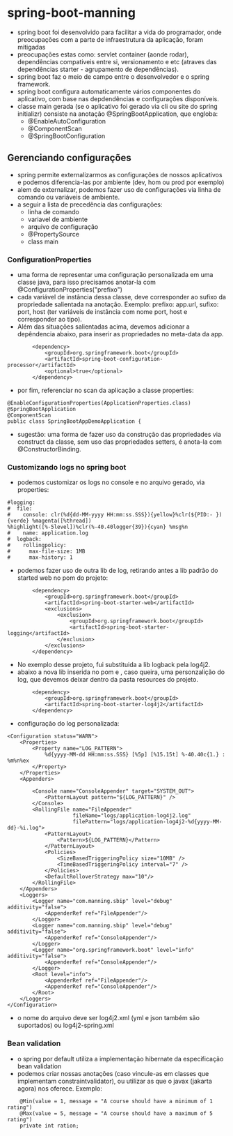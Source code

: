 # spring-boot-manning
- spring boot foi desenvolvido para facilitar a vida do programador, onde preocupações com a parte de infraestrutura da aplicação, foram mitigadas
- preocupações estas como: servlet container (aonde rodar), dependências compativeis entre si, versionamento e etc (atraves das dependências starter - agrupamento de dependências).
- spring boot faz o meio de campo entre o desenvolvedor e o spring framework.
- spring boot configura automaticamente vários componentes do aplicativo, com base nas depdendências e configurações disponíveis.
- classe main gerada (se o aplicativo foi gerado via cli ou site do spring initializr) consiste na anotação @SpringBootApplication, que engloba:
  - @EnableAutoConfiguration
  - @ComponentScan 
  - @SpringBootConfiguration 

## Gerenciando configurações
- spring permite externalizarmos as configurações de nossos aplicativos e podemos diferencia-las por ambiente (dev, hom ou prod por exemplo)
- alem de externalizar, podemos fazer uso de configurações via linha de comando ou variáveis de ambiente.
- a seguir a lista de precedência das configurações:
  - linha de comando
  - variavel de ambiente
  - arquivo de configuração
  - @PropertySource
  - class main   

### ConfigurationProperties
- uma forma de representar uma configuração personalizada em uma classe java, para isso precisamos anotar-la com @ConfigurationProperties("prefixo")
- cada variável de instância dessa classe, deve corresponder ao sufixo da propriedade salientada na anotação. Exemplo: prefixo: app.url, sufixo: port, host (ter variáveis de instância com nome port, host e corresponder ao tipo).
- Além das situações salientadas acima, devemos adicionar a depêndencia abaixo, para inserir as propriedades no meta-data da app.
```
		<dependency>
			<groupId>org.springframework.boot</groupId>
			<artifactId>spring-boot-configuration-processor</artifactId>
			<optional>true</optional>
		</dependency>
```
- por fim, referenciar no scan da aplicação a classe properties:
```
@EnableConfigurationProperties(ApplicationProperties.class)
@SpringBootApplication
@ComponentScan
public class SpringBootAppDemoApplication {
```
- sugestão: uma forma de fazer uso da construção das propriedades via construct da classe, sem uso das propriedades setters, é anota-la com @ConstructorBinding.

### Customizando logs no spring boot
- podemos customizar os logs no console e no arquivo gerado, via properties:
````
#logging:
#  file:
#    console: clr(%d{dd-MM-yyyy HH:mm:ss.SSS}){yellow}%clr(${PID:- }){verde} %magenta([%thread]) %highlight([%-5level])%clr(%-40.40logger{39}){cyan} %msg%n
#    name: application.log
#  logback:
#    rollingpolicy:
#      max-file-size: 1MB
#      max-history: 1
````
- podemos fazer uso de outra lib de log, retirando antes a lib padrão do started web no pom do projeto:
````
		<dependency>
			<groupId>org.springframework.boot</groupId>
			<artifactId>spring-boot-starter-web</artifactId>
			<exclusions>
				<exclusion>
					<groupId>org.springframework.boot</groupId>
					<artifactId>spring-boot-starter-logging</artifactId>
				</exclusion>
			</exclusions>
		</dependency>
````
- No exemplo desse projeto, fui substituida a lib logback pela log4j2.
- abaixo a nova lib inserida no pom e , caso queira, uma personzalição do log, que devemos deixar dentro da pasta resources do projeto.
````
		<dependency>
			<groupId>org.springframework.boot</groupId>
			<artifactId>spring-boot-starter-log4j2</artifactId>
		</dependency>
````
- configuração do log personalizada:
````
<Configuration status="WARN">
    <Properties>
        <Property name="LOG_PATTERN">
            %d{yyyy-MM-dd HH:mm:ss.SSS} [%5p] [%15.15t] %-40.40c{1.} : %m%n%ex
        </Property>
    </Properties>
    <Appenders>

        <Console name="ConsoleAppender" target="SYSTEM_OUT">
            <PatternLayout pattern="${LOG_PATTERN}" />
        </Console>
        <RollingFile name="FileAppender"
                     fileName="logs/application-log4j2.log"
                     filePattern="logs/application-log4j2-%d{yyyy-MM-dd}-%i.log">
            <PatternLayout>
                <Pattern>${LOG_PATTERN}</Pattern>
            </PatternLayout>
            <Policies>
                <SizeBasedTriggeringPolicy size="10MB" />
                <TimeBasedTriggeringPolicy interval="7" />
            </Policies>
            <DefaultRolloverStrategy max="10"/>
        </RollingFile>
    </Appenders>
    <Loggers>
        <Logger name="com.manning.sbip" level="debug" additivity="false">
            <AppenderRef ref="FileAppender"/>
        </Logger>
        <Logger name="com.manning.sbip" level="debug" additivity="false">
            <AppenderRef ref="ConsoleAppender"/>
        </Logger>
        <Logger name="org.springframework.boot" level="info" additivity="false">
            <AppenderRef ref="ConsoleAppender"/>
        </Logger>
        <Root level="info">
            <AppenderRef ref="FileAppender"/>
            <AppenderRef ref="ConsoleAppender"/>
        </Root>
    </Loggers>
</Configuration>
````
- o nome do arquivo deve ser log4j2.xml (yml e json também são suportados) ou log4j2-spring.xml

### Bean validation
- o spring por default utiliza a implementação hibernate da especificação bean validation
- podemos criar nossas anotações (caso vincule-as em classes que implementam constraintvalidator), ou utilizar as que o javax (jakarta agora) nos oferece. Exemplo:
````
    @Min(value = 1, message = "A course should have a minimum of 1 rating")
    @Max(value = 5, message = "A course should have a maximum of 5 rating")
    private int ration;
